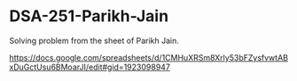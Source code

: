 # DSA-251-Parikh-Jain

Solving problem from the sheet of Parikh Jain.

https://docs.google.com/spreadsheets/d/1CMHuXRSm8Xrly53bFZysfvwtABxDuGctUsu6BMoarJI/edit#gid=1923098947
